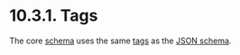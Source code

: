 # 10.3.1. Tags

The core [schema](https://yaml.org/spec/1.2.2/#recommended-schemas) uses the same [tags](https://yaml.org/spec/1.2.2/#tags) as the [JSON schema](https://yaml.org/spec/1.2.2/#json-schema).